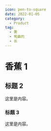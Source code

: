 ```yaml
---
icon: pen-to-square
date: 2022-01-05
category:
  - Product
tag:
  - 黄
  - 弯曲的
  - 长
---
```


# 香蕉 1

## 标题 2

这里是内容。

### 标题 3

这里是内容。
